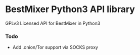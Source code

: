 # BestMixer Python3 API library

GPLv3 Licensed API for BestMixer in Python3

### Todo

* Add .onion/Tor support via SOCKS proxy